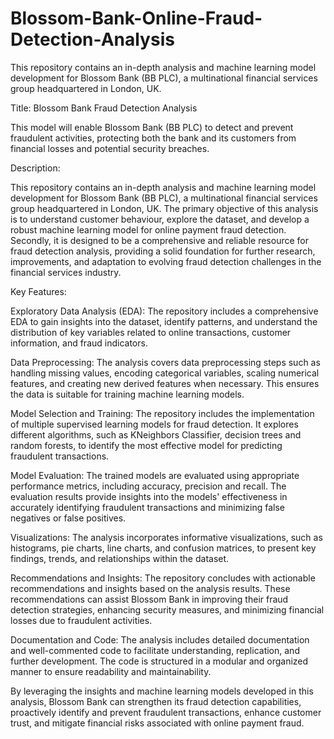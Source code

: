 # Blossom-Bank-Online-Fraud-Detection-Analysis
This repository contains an in-depth analysis and machine learning model development for Blossom Bank (BB PLC), a multinational financial services group headquartered in London, UK. 

Title: Blossom Bank Fraud Detection Analysis

This model will enable Blossom Bank (BB PLC) to detect and prevent fraudulent activities, protecting both the bank and its customers from financial losses and potential security breaches.

Description:

This repository contains an in-depth analysis and machine learning model development for Blossom Bank (BB PLC), a multinational financial services group headquartered in London, UK. The primary objective of this analysis is to understand customer behaviour, explore the dataset, and develop a robust machine learning model for online payment fraud detection. 
Secondly, it is designed to be a comprehensive and reliable resource for fraud detection analysis, providing a solid foundation for further research, improvements, and adaptation to evolving fraud detection challenges in the financial services industry.

Key Features:

Exploratory Data Analysis (EDA): The repository includes a comprehensive EDA to gain insights into the dataset, identify patterns, and understand the distribution of key variables related to online transactions, customer information, and fraud indicators.

Data Preprocessing: The analysis covers data preprocessing steps such as handling missing values, encoding categorical variables, scaling numerical features, and creating new derived features when necessary. This ensures the data is suitable for training machine learning models.

Model Selection and Training: The repository includes the implementation of multiple supervised learning models for fraud detection. It explores different algorithms, such as KNeighbors Classifier, decision trees and random forests, to identify the most effective model for predicting fraudulent transactions.

Model Evaluation: The trained models are evaluated using appropriate performance metrics, including accuracy, precision and recall. The evaluation results provide insights into the models' effectiveness in accurately identifying fraudulent transactions and minimizing false negatives or false positives.

Visualizations: The analysis incorporates informative visualizations, such as histograms, pie charts, line charts, and confusion matrices, to present key findings, trends, and relationships within the dataset.

Recommendations and Insights: The repository concludes with actionable recommendations and insights based on the analysis results. These recommendations can assist Blossom Bank in improving their fraud detection strategies, enhancing security measures, and minimizing financial losses due to fraudulent activities.

Documentation and Code: The analysis includes detailed documentation and well-commented code to facilitate understanding, replication, and further development. The code is structured in a modular and organized manner to ensure readability and maintainability.

By leveraging the insights and machine learning models developed in this analysis, Blossom Bank can strengthen its fraud detection capabilities, proactively identify and prevent fraudulent transactions, enhance customer trust, and mitigate financial risks associated with online payment fraud.
